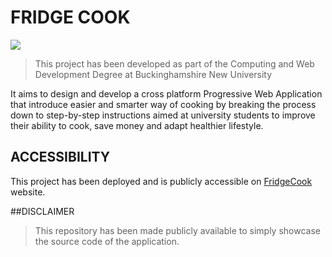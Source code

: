 
# FRIDGE COOK 
![](https://fridgecook.club/Assets/FC_LOGO2.png)
> This project has been developed as part of the Computing and Web Development Degree at Buckinghamshire New University


It aims to design and develop a cross platform Progressive Web Application that introduce easier and smarter way of cooking by breaking the process down to step-by-step instructions aimed at university students to improve their ability to cook, save money and adapt healthier lifestyle.


## ACCESSIBILITY
This project has been deployed and is publicly accessible on [FridgeCook](https://www.FridgeCook.club) website.


##DISCLAIMER
> This repository has been made publicly available to simply showcase the source code of the application.
